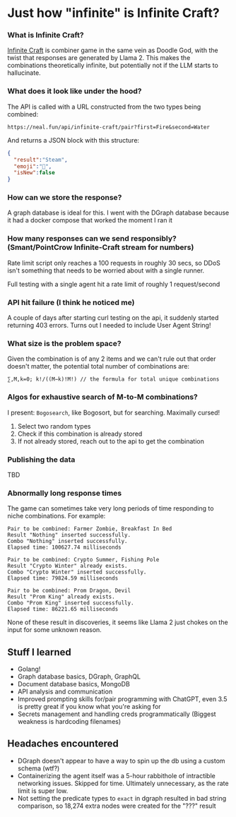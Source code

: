 # Just how "infinite" is Infinite Craft?
### What is Infinite Craft?
[Infinite Craft](https://neal.fun/infinite-craft/) is combiner game in the same vein as Doodle God, with the twist that responses are generated by Llama 2. This makes the combinations theoretically infinite, but potentially not if the LLM starts to hallucinate.

### What does it look like under the hood?
The API is called with a URL constructed from the two types being combined:
```
https://neal.fun/api/infinite-craft/pair?first=Fire&second=Water
```
And returns a JSON block with this structure:
```json
{
  "result":"Steam",
  "emoji":"💨",
  "isNew":false
}
```

### How can we store the response?  
A graph database is ideal for this. I went with the DGraph database because it had a docker compose that worked the moment I ran it  

### How many responses can we send responsibly? (Smant/PointCrow Infinite-Craft stream for numbers)  
Rate limit script only reaches a 100 requests in roughly 30 secs, so DDoS isn't something that needs to be worried about with a single runner.

Full testing with a single agent hit a rate limit of roughly 1 request/second

### API hit failure (I think he noticed me)
A couple of days after starting curl testing on the api, it suddenly started returning 403 errors. Turns out I needed to include User Agent String!

### What size is the problem space?
Given the combination is of any 2 items and we can't rule out that order doesn't matter, the potential total number of combinations are:
```
∑,M,k=0; k!/((M−k)!M!) // the formula for total unique combinations
```

### Algos for exhaustive search of M-to-M combinations?
I present: `Bogosearch`, like Bogosort, but for searching. Maximally cursed!
1. Select two random types
2. Check if this combination is already stored
3. If not already stored, reach out to the api to get the combination

### Publishing the data
TBD

### Abnormally long response times
The game can sometimes take very long periods of time responding to niche combinations. For example:
```
Pair to be combined: Farmer Zombie, Breakfast In Bed
Result "Nothing" inserted successfully.
Combo "Nothing" inserted successfully.
Elapsed time: 100627.74 milliseconds
```
```
Pair to be combined: Crypto Summer, Fishing Pole
Result "Crypto Winter" already exists.
Combo "Crypto Winter" inserted successfully.
Elapsed time: 79824.59 milliseconds
```
```
Pair to be combined: Prom Dragon, Devil
Result "Prom King" already exists.
Combo "Prom King" inserted successfully.
Elapsed time: 86221.65 milliseconds
```
None of these result in discoveries, it seems like Llama 2 just chokes on the input for some unknown reason.
## Stuff I learned
- Golang!
- Graph database basics, DGraph, GraphQL
- Document database basics, MongoDB
- API analysis and communication
- Improved prompting skills for/pair programming with ChatGPT, even 3.5 is pretty great if you know what you're asking for
- Secrets management and handling creds programmatically (Biggest weakness is hardcoding filenames)

## Headaches encountered
- DGraph doesn't appear to have a way to spin up the db using a custom schema (wtf?)
- Containerizing the agent itself was a 5-hour rabbithole of intractible networking issues. Skipped for time. Ultimately unnecessary, as the rate limit is super low.
- Not setting the predicate types to `exact` in dgraph resulted in bad string comparison, so 18,274 extra nodes were created for the "???" result
